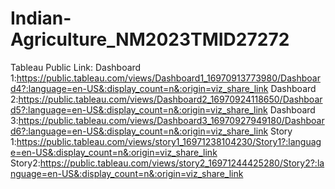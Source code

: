# Indian-Agriculture_NM2023TMID27272



Tableau Public Link: 
Dashboard 1:https://public.tableau.com/views/Dashboard1_16970913773980/Dashboard4?:language=en-US&:display_count=n&:origin=viz_share_link
Dashboard 2:https://public.tableau.com/views/Dashboard2_16970924118650/Dashboard5?:language=en-US&:display_count=n&:origin=viz_share_link 
Dashboard 3:https://public.tableau.com/views/Dashboard3_16970927949180/Dashboard6?:language=en-US&:display_count=n&:origin=viz_share_link
    Story 1:https://public.tableau.com/views/story1_16971238104230/Story1?:language=en-US&:display_count=n&:origin=viz_share_link
    Story2:https://public.tableau.com/views/story2_16971244425280/Story2?:language=en-US&:display_count=n&:origin=viz_share_link 

